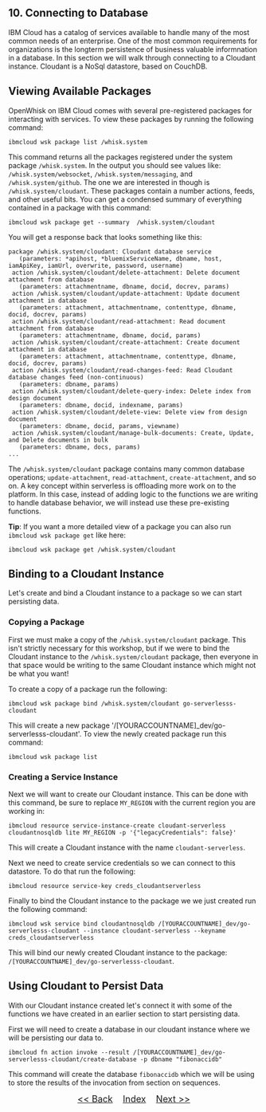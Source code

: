 ## 10. Connecting to Database

IBM Cloud has a catalog of services available to handle many of the most common needs of an enterprise. One of the most common requirements for organizations is the longterm persistence of business valuable informnation in a database. In this section we will walk through connecting to a Cloudant instance. Cloudant is a NoSql datastore, based on CouchDB.

## Viewing Available Packages

OpenWhisk on IBM Cloud comes with several pre-registered packages for interacting with services. To view these packages by running the following command:

```
ibmcloud wsk package list /whisk.system
```

This command returns all the packages registered under the system package `/whisk.system`. In the output you should see values like: `/whisk.system/websocket`, `/whisk.system/messaging`, and `/whisk.system/github`. The one we are interested in though is `/whisk.system/cloudant`. These packages contain a number actions, feeds, and other useful bits. You can get a condensed summary of everything contained in a package with this command:

```
ibmcloud wsk package get --summary  /whisk.system/cloudant
```

You will get a response back that looks something like this:

```
package /whisk.system/cloudant: Cloudant database service
   (parameters: *apihost, *bluemixServiceName, dbname, host, iamApiKey, iamUrl, overwrite, password, username)
 action /whisk.system/cloudant/delete-attachment: Delete document attachment from database
   (parameters: attachmentname, dbname, docid, docrev, params)
 action /whisk.system/cloudant/update-attachment: Update document attachment in database
   (parameters: attachment, attachmentname, contenttype, dbname, docid, docrev, params)
 action /whisk.system/cloudant/read-attachment: Read document attachment from database
   (parameters: attachmentname, dbname, docid, params)
 action /whisk.system/cloudant/create-attachment: Create document attachment in database
   (parameters: attachment, attachmentname, contenttype, dbname, docid, docrev, params)
 action /whisk.system/cloudant/read-changes-feed: Read Cloudant database changes feed (non-continuous)
   (parameters: dbname, params)
 action /whisk.system/cloudant/delete-query-index: Delete index from design document
   (parameters: dbname, docid, indexname, params)
 action /whisk.system/cloudant/delete-view: Delete view from design document
   (parameters: dbname, docid, params, viewname)
 action /whisk.system/cloudant/manage-bulk-documents: Create, Update, and Delete documents in bulk
   (parameters: dbname, docs, params)
...
```

The `/whisk.system/cloudant` package contains many common database operations; `update-attachment`, `read-attachment`, `create-attachment`, and so on. A key concept within serverless is offloading more work on to the platform. In this case, instead of adding logic to the functions we are writing to handle database behavior, we will instead use these pre-existing functions. 

**Tip**: If you want a more detailed view of a package you can also run `ibmcloud wsk package get` like here:

```
ibmcloud wsk package get /whisk.system/cloudant
```

## Binding to a Cloudant Instance

Let's create and bind a Cloudant instance to a package so we can start persisting data. 

### Copying a Package

First we must make a copy of the `/whisk.system/cloudant` package. This isn't strictly necessary for this workshop, but if we were to bind the Cloudant instance to the `/whisk.system/cloudant` package, then everyone in that space would be writing to the same Cloudant instance which might not be what you want! 

To create a copy of a package run the following: 

```
ibmcloud wsk package bind /whisk.system/cloudant go-serverlesss-cloudant
```

This will create a new package '/[YOURACCOUNTNAME]_dev/go-serverlesss-cloudant'. To view the newly created package run this command: 

```
ibmcloud wsk package list
```

### Creating a Service Instance

Next we will want to create our Cloudant instance. This can be done with this command, be sure to replace `MY_REGION` with the current region you are working in:

```
ibmcloud resource service-instance-create cloudant-serverless cloudantnosqldb lite MY_REGION -p '{"legacyCredentials": false}' 
```

This will create a Cloudant instance with the name `cloudant-serverless`.

Next we need to create service credentials so we can connect to this datastore. To do that run the following: 

```
ibmcloud resource service-key creds_cloudantserverless
```

Finally to bind the Cloudant instance to the package we we just created run the following command:

```
ibmcloud wsk service bind cloudantnosqldb /[YOURACCOUNTNAME]_dev/go-serverlesss-cloudant --instance cloudant-serverless --keyname creds_cloudantserverless
```

This will bind our newly created Cloudant instance to the package: `/[YOURACCOUNTNAME]_dev/go-serverlesss-cloudant`. 


## Using Cloudant to Persist Data

With our Cloudant instance created let's connect it with some of the functions we have created in an earlier section to start persisting data. 

First we will need to create a database in our cloudant instance where we will be persisting our data to. 

```
ibmcloud fn action invoke --result /[YOURACCOUNTNAME]_dev/go-serverlesss-cloudant/create-database -p dbname "fibonaccidb"
```
This command will create the database `fibonaccidb` which we will be using to store the results of the invocation from section on sequences. 




<p  align="center">
	<font size="4">
 		<a href="STEP9.md"><< Back</a>&nbsp;&nbsp;&nbsp;&nbsp;<a href="README.md">Index</a>&nbsp;&nbsp;&nbsp;&nbsp;<a href="STEP11.md">Next >></a></td>
 </font>
</p>